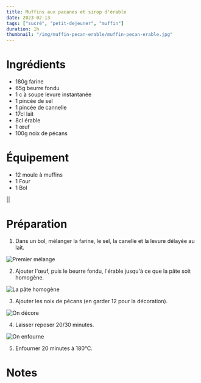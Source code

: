 ```yaml
---
title: Muffins aux pacanes et sirop d'érable
date: 2023-02-13
tags: ["sucré", "petit-dejeuner", "muffin"]
duration: 1h
thumbnail: "/img/muffin-pecan-erable/muffin-pecan-erable.jpg"
---
```


# Ingrédients

+ 180g farine
+ 65g beurre fondu
+ 1 c à soupe levure instantanée
+ 1 pincée de sel
+ 1 pincée de cannelle
+ 17cl lait
+ 8cl érable
+ 1 œuf
+ 100g noix de pécans


# Équipement

+ 12 moule à muffins
+ 1 Four
+ 1 Bol

||

# Préparation

1. Dans un bol, mélanger la farine, le sel, la canelle et la levure délayée au lait.

![Premier mélange](/img/muffin-pecan-erable/muffin-pecan-erable-step-1.jpg)

2. Ajouter l'œuf, puis le beurre fondu, l'érable jusqu'à ce que la pâte soit homogène.

![La pâte homogène](/img/muffin-pecan-erable/muffin-pecan-erable-step-2.jpg)

3. Ajouter les noix de pécans (en garder 12 pour la décoration).

![On décore](/img/muffin-pecan-erable/muffin-pecan-erable-step-3.jpg)

4. Laisser reposer 20/30 minutes.

![On enfourne](/img/muffin-pecan-erable/muffin-pecan-erable-step-4.jpg)

5. Enfourner 20 minutes à 180°C.


# Notes
